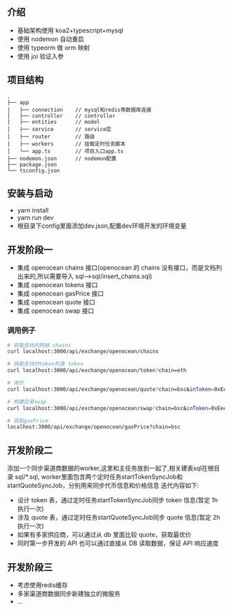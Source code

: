 ## 介绍

- 基础架构使用 koa2+typescript+mysql
- 使用 nodemon 自动重启
- 使用 typeorm 做 orm 映射
- 使用 joi 验证入参

## 项目结构

```
.
├── app
|   ├── connection    // mysql和redis等数据库连接
│   ├── controller    // controller
|   ├── entities      // model
│   ├── service       // service层
│   ├── router        // 路由
|   ├── workers       // 挂载定时任务脚本
│   └── app.ts        // 项目入口app.ts
├── nodemon.json      // nodemon配置
├── package.json
└── tsconfig.json
```
## 安装与启动
* yarn install
* yarn run dev  
* 根目录下config里面添加dev.json,配置dev环境开发的环境变量

## 开发阶段一

- 集成 openocean chains 接口(openocean 的 chains 没有接口，而是文档列出来的,所以需要导入 sql-->sql/insert_chains.sql)
- 集成 openocean tokens 接口
- 集成 openocean gasPrice 接口
- 集成 openocean quote 接口
- 集成 openocean swap 接口

### 调用例子

```bash
# 获取⽀持的⽹络 chains
curl localhost:3000/api/exchange/openocean/chains
```

```bash
# 获取⽀持的token列表 token
curl localhost:3000/api/exchange/openocean/token?chain=eth
```

```bash
# 询价 
curl localhost:3000/api/exchange/openocean/quote?chain=bsc&inToken=0xEeeeeEeeeEeEeeEeEeEeeEEEeeeeEeeeeeeeEEeE&outToken=0x8ac76a51cc950d9822d68b83fe1ad97b32cd580d

```
```bash
# 构建交易swap
curl localhost:3000/api/exchange/openocean/swap?chain=bsc&inToken=0xEeeeeEeeeEeEeeEeEeEeeEEEeeeeEeeeeeeeEEeE&outToken=0x8ac76a51cc950d9822d68b83fe1ad97b32cd580d

```

```bash
# 获取gasPrice
localhost:3000/api/exchange/openocean/gasPrice?chain=bsc
```

## 开发阶段二

添加一个同步渠道商数据的worker,这里和主任务放到一起了,相关建表sql在根目录 sql/*.sql,
worker里面包含两个定时任务startTokenSyncJob和startQuoteSyncJob，分别用来同步代币信息和价格信息
迭代内容如下:
- 设计 token 表，通过定时任务startTokenSyncJob同步 token 信息(暂定 1h 执行一次)
- 涉及 quote 表，通过定时任务startQuoteSyncJob同步 quote 信息(暂定 2h 执行一次)
- 如果有多家供应商，可以通过从 db 里面比较 quote，获取最优价
- 同时第一步开发的 API 也可以通过直接从 DB 读取数据，保证 API 响应速度


## 开发阶段三
* 考虑使用redis缓存
* 多家渠道商数据同步新建独立的微服务
* ...
